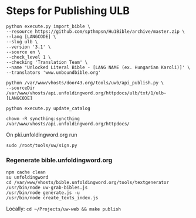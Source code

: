 # Steps for Publishing ULB

    python execute.py import_bible \
    --resource https://github.com/spthmpsn/Hu1Bible/archive/master.zip \
    --lang [LANGCODE] \
    --slug ulb \
    --version '3.1' \
    --source en \
    --check_level 1 \
    --checking 'Translation Team' \
    --name 'Unlocked Literal Bible - [LANG NAME (ex. Hungarian Karoli)]' \
    --translators 'www.unboundbible.org'

    python /var/www/vhosts/door43.org/tools/uwb/api_publish.py \
    --sourceDir /var/www/vhosts/api.unfoldingword.org/httpdocs/ulb/txt/1/ulb-[LANGCODE]

    python execute.py update_catalog
    
    chown -R syncthing:syncthing /var/www/vhosts/api.unfoldingword.org/httpdocs/

On pki.unfoldingword.org run

    sudo /root/tools/uw/sign.py

### Regenerate bible.unfoldingword.org
    npm cache clean
    su unfoldingword
    cd /var/www/vhosts/bible.unfoldingword.org/tools/textgenerator
    /usr/bin/node uw-grab-bibles.js
    /usr/bin/node generate.js -u
    /usr/bin/node create_texts_index.js

Locally: `cd ~/Projects/uw-web && make publish`

